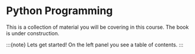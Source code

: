 # Python Programming

This is a collection of material you will be covering in this course.
The book is under construction.

:::{note}
Lets get started! On the left panel you see a table of contents.
:::